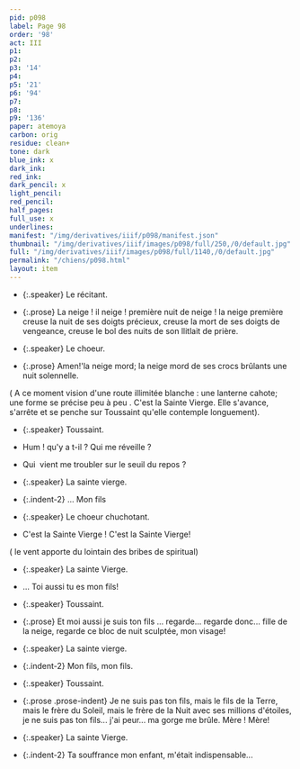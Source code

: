 ```yaml
---
pid: p098
label: Page 98
order: '98'
act: III
p1: 
p2: 
p3: '14'
p4: 
p5: '21'
p6: '94'
p7: 
p8: 
p9: '136'
paper: atemoya
carbon: orig
residue: clean+
tone: dark
blue_ink: x
dark_ink: 
red_ink: 
dark_pencil: x
light_pencil: 
red_pencil: 
half_pages: 
full_use: x
underlines: 
manifest: "/img/derivatives/iiif/p098/manifest.json"
thumbnail: "/img/derivatives/iiif/images/p098/full/250,/0/default.jpg"
full: "/img/derivatives/iiif/images/p098/full/1140,/0/default.jpg"
permalink: "/chiens/p098.html"
layout: item
---
```




- {:.speaker} Le récitant.

- {:.prose} La neige&nbsp;! il neige&nbsp;! première nuit de neige&nbsp;! la neige première creuse la nuit de ses doigts précieux, creuse la mort de ses doigts de vengeance, creuse le bol des nuits de son <span class="delete">llit</span><span class="add light-pencil ">lait</span> de prière.


- {:.speaker} Le choeur.

- {:.prose} Amen!'la neige mord; la neige mord de ses crocs brûlants une nuit solennelle. 

( A ce moment vision d'une route illimitée blanche&nbsp;: une lanterne cahote; une forme se précise peu à peu . C'est la Sainte Vierge. Elle s'avance, s'arrête et se penche sur Toussaint qu'elle contemple longuement).




- {:.speaker} Toussaint.

- Hum&nbsp;! qu'y a t-il ? Qui me réveille ?
- Qui&nbsp; vient me troubler sur le seuil du repos ?


- {:.speaker} La sainte vierge.

- {:.indent-2} ... Mon fils

- {:.speaker} Le choeur chuchotant.

- C'est la Sainte Vierge&nbsp;! C'est la Sainte Vierge!


( le vent apporte du lointain des bribes de spiritual)



- {:.speaker} La sainte Vierge.

- ... Toi aussi tu es mon fils!


- {:.speaker} Toussaint.

- {:.prose} Et moi aussi je suis ton fils ... regarde... regarde donc... fille de la neige, regarde ce bloc de nuit sculptée, mon visage!


- {:.speaker} La sainte vierge.

- {:.indent-2} Mon fils, mon fils.


- {:.speaker} Toussaint.

- {:.prose .prose-indent} Je ne suis pas ton fils, mais le fils de la Terre, mais le frère du Soleil, mais le frère de la Nuit avec ses millions d'étoiles, je ne suis pas ton fils... j'ai peur... ma gorge me brûle. Mère&nbsp;! Mère!


- {:.speaker} La sainte Vierge.

- {:.indent-2} Ta souffrance mon enfant, m'était indispensable...



